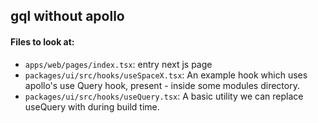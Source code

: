 ## gql without apollo

#### Files to look at:

- `apps/web/pages/index.tsx`: entry next js page
- `packages/ui/src/hooks/useSpaceX.tsx`: An example hook which uses apollo's use Query hook, present - inside some modules directory.
- `packages/ui/src/hooks/useQuery.tsx`: A basic utility we can replace useQuery with during build time.
